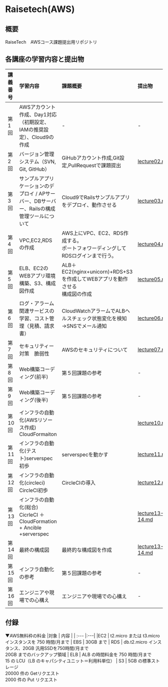 # Raisetech(AWS)

## 概要
RaiseTech　AWSコース課題提出用リポジトリ

## 各講座の学習内容と提出物

| 講義番号 | 学習内容 | 課題概要 | 提出物| 
| :--- | :--- | :--- |  :--- |  
|第1回|AWSアカウント作成、Day1対応（初期設定、IAMの推奨設定）、Cloud9の作成|-  |-|  
|第2回|バージョン管理システム（SVN, Git, GitHub）|GiHubアカウント作成,Git設定,PullRequestで課題提出  |[lecture02.md](lecture02.md)|
|第3回|サンプルアプリケーションのデプロイ / APサーバー、DBサーバー、Railsの構成管理ツールについて| Cloud9でRailsサンプルアプリをデプロイ、動作させる |[lecture03.md](./lecture03/lecture03.md)|
|第4回|VPC,EC2,RDSの作成| AWS上にVPC、EC2、RDS作成する。<br>ポートフォワーディングしてRDSログインまで行う。 |[lecture04.md](./lecture04/lecture04.md)|
|第5回|ELB、EC2のWEBアプリ環境構築、S3、構成図作成|ALB＋EC2(nginx+unicorn)+RDS+S3を作成してWEBアプリを動作させる<br>構成図の作成  |[lecture05.md](./lecture05/lecture05.md)|
|第6回|ログ・アラーム関連サービスの学習、コスト管理（見積、請求書）| CloudWatchアラームでALBヘルスチェック状態変化を検知→SNSでメール通知<br> |[lecture06.md](./lecture06/lecture06.md)|
|第7回|セキュリティー対策　脆弱性| AWSのセキュリティについて |[lecture07.md](./lecture07/lecture07.md)|
|第8回|Web構築コーディング(前半)|第５回課題の参考 |-|
|第9回|Web構築コーディング(後半)|第５回課題の参考 |-|
|第10回|インフラの自動化(AWSリソース作成)<br> CloudFormaiton|  |[lecture10.md](./lecture10/lecture10.md)|
|第11回|インフラの自動化(テスト)serverspec初歩 | serverspecを動かす |[lecture11.md](./lecture11/lecture11.md)|
|第12回|インフラの自動化(circleci) CircleCI初歩 |CircleCIの導入  |[lecture12.md](./lecture12/lecture12.md)|
|第13回|インフラの自動化(総合) CicrleCI ＋CloudFormation + Ancible +serverspec |  |[lecture13-14.md](./lecture13-14/lecture13-14.md)|
|第14回|最終の構成図 |最終的な構成図を作成  |[lecture13-14.md](./lecture13-14/lecture13-14.md)|
|第15回|インフラ自動化の参考|第５回課題の参考 |-|
|第16回|エンジニアや現場での心構え|エンジニアや現場での心構え |-|

## 付録
▼AWS無料枠の料金
|対象 | 内容 |
| :--- |:---|
|EC2 |  t2.micro または t3.micro インスタンスを 750 時間/月まで
| EBS |  30GB まで
| RDS | db.t2.micro インスタンス、20GB 汎用SSDを750時間/月まで <br>20GB までのバックアップ領域
| ELB | ALB の時間料金を 750 時間/月まで <br>15 の LCU（LB のキャパシティユニット＝利用料単位）
| S3 | 5GB の標準ストレージ<br>20000 件の Getリクエスト <br>2000 件の Put リクエスト
